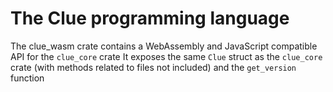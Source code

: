 # The Clue programming language

The clue_wasm crate contains a WebAssembly and JavaScript compatible API for the `clue_core` crate
It exposes the same `Clue` struct as the `clue_core` crate (with methods related to files not included)
and the `get_version` function
